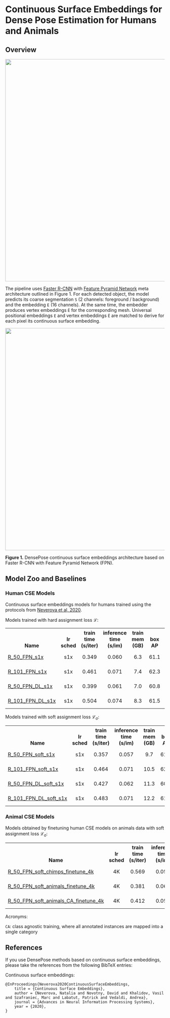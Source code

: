 # Continuous Surface Embeddings for Dense Pose Estimation for Humans and Animals

## <a name="Overview"></a> Overview

<div align="center">
  <img src="https://dl.fbaipublicfiles.com/densepose/web/densepose_cse_teaser.gif" width="700px" />
</div>

The pipeline uses [Faster R-CNN](https://arxiv.org/abs/1506.01497)
with [Feature Pyramid Network](https://arxiv.org/abs/1612.03144) meta architecture
outlined in Figure 1. For each detected object, the model predicts
its coarse segmentation `S` (2 channels: foreground / background)
and the embedding `E` (16 channels). At the same time, the embedder produces vertex
embeddings `Ê` for the corresponding mesh. Universal positional embeddings `E`
and vertex embeddings `Ê` are matched to derive for each pixel its continuous
surface embedding.

<div align="center">
  <img src="https://dl.fbaipublicfiles.com/densepose/web/densepose_pipeline_cse.png" width="700px" />
</div>
<p class="image-caption"><b>Figure 1.</b> DensePose continuous surface embeddings architecture based on Faster R-CNN with Feature Pyramid Network (FPN).</p>

## <a name="ModelZoo"></a> Model Zoo and Baselines

### Human CSE Models

Continuous surface embeddings models for humans trained using the protocols from [Neverova et al, 2020](https://arxiv.org/abs/2011.12438).

Models trained with hard assignment loss &#x2112;:

<table><tbody>
<!-- START TABLE -->
<!-- TABLE HEADER -->
<th valign="bottom">Name</th>
<th valign="bottom">lr<br/>sched</th>
<th valign="bottom">train<br/>time<br/>(s/iter)</th>
<th valign="bottom">inference<br/>time<br/>(s/im)</th>
<th valign="bottom">train<br/>mem<br/>(GB)</th>
<th valign="bottom">box<br/>AP</th>
<th valign="bottom">segm<br/>AP</th>
<th valign="bottom">dp. AP<br/>GPS</th>
<th valign="bottom">dp. AP<br/>GPSm</th>
<th valign="bottom">model id</th>
<th valign="bottom">download</th>
<!-- TABLE BODY -->
<!-- ROW: densepose_rcnn_R_50_FPN_s1x -->
<tr><td align="left"><a href="../configs/cse/densepose_rcnn_R_50_FPN_s1x.yaml">R_50_FPN_s1x</a></td>
 <td align="center">s1x</td>
 <td align="center">0.349</td>
 <td align="center">0.060</td>
 <td align="center">6.3</td>
 <td align="center">61.1</td>
 <td align="center">67.1</td>
 <td align="center">64.4</td>
 <td align="center">65.7</td>
 <td align="center">251155172</td>
 <td align="center"><a href="https://dl.fbaipublicfiles.com/densepose/cse/densepose_rcnn_R_50_FPN_s1x/251155172/model_final_c4ea5f.pkl">model</a>&nbsp;|&nbsp;<a href="https://dl.fbaipublicfiles.com/densepose/cse/densepose_rcnn_R_50_FPN_s1x/251155172/metrics.json">metrics</a></td>
</tr>
<!-- ROW: densepose_rcnn_R_101_FPN_s1x -->
<tr><td align="left"><a href="../configs/cse/densepose_rcnn_R_101_FPN_s1x.yaml">R_101_FPN_s1x</a></td>
  <td align="center">s1x</td>
  <td align="center">0.461</td>
  <td align="center">0.071</td>
  <td align="center">7.4</td>
  <td align="center">62.3</td>
  <td align="center">67.2</td>
  <td align="center">64.7</td>
  <td align="center">65.8</td>
  <td align="center">251155500</td>
  <td align="center"><a href="https://dl.fbaipublicfiles.com/densepose/cse/densepose_rcnn_R_101_FPN_s1x/251155500/model_final_5c995f.pkl">model</a>&nbsp;|&nbsp;<a href="https://dl.fbaipublicfiles.com/densepose/cse/densepose_rcnn_R_101_FPN_s1x/251155500/metrics.json">metrics</a></td>
</tr>
<!-- ROW: densepose_rcnn_R_50_FPN_DL_s1x -->
 <tr><td align="left"><a href="../configs/cse/densepose_rcnn_R_50_FPN_DL_s1x.yaml">R_50_FPN_DL_s1x</a></td>
 <td align="center">s1x</td>
 <td align="center">0.399</td>
 <td align="center">0.061</td>
 <td align="center">7.0</td>
 <td align="center">60.8</td>
 <td align="center">67.8</td>
 <td align="center">65.5</td>
 <td align="center">66.4</td>
 <td align="center">251156349</td>
 <td align="center"><a href="https://dl.fbaipublicfiles.com/densepose/cse/densepose_rcnn_R_50_FPN_DL_s1x/251156349/model_final_e96218.pkl">model</a>&nbsp;|&nbsp;<a href="https://dl.fbaipublicfiles.com/densepose/cse/densepose_rcnn_R_50_FPN_DL_s1x/251156349/metrics.json">metrics</a></td>
</tr>
<!-- ROW: densepose_rcnn_R_101_FPN_DL_s1x -->
<tr><td align="left"><a href="../configs/cse/densepose_rcnn_R_101_FPN_DL_s1x.yaml">R_101_FPN_DL_s1x</a></td>
  <td align="center">s1x</td>
  <td align="center">0.504</td>
  <td align="center">0.074</td>
  <td align="center">8.3</td>
  <td align="center">61.5</td>
  <td align="center">68.0</td>
  <td align="center">65.6</td>
  <td align="center">66.6</td>
  <td align="center">251156606</td>
  <td align="center"><a href="https://dl.fbaipublicfiles.com/densepose/cse/densepose_rcnn_R_101_FPN_DL_s1x/251156606/model_final_b236ce.pkl">model</a>&nbsp;|&nbsp;<a href="https://dl.fbaipublicfiles.com/densepose/cse/densepose_rcnn_R_101_FPN_DL_s1x/251156606/metrics.json">metrics</a></td>
</tr>
</tbody></table>

Models trained with soft assignment loss &#x2112;<sub>&sigma;</sub>:

<table><tbody>
<!-- START TABLE -->
<!-- TABLE HEADER -->
<th valign="bottom">Name</th>
<th valign="bottom">lr<br/>sched</th>
<th valign="bottom">train<br/>time<br/>(s/iter)</th>
<th valign="bottom">inference<br/>time<br/>(s/im)</th>
<th valign="bottom">train<br/>mem<br/>(GB)</th>
<th valign="bottom">box<br/>AP</th>
<th valign="bottom">segm<br/>AP</th>
<th valign="bottom">dp. AP<br/>GPS</th>
<th valign="bottom">dp. AP<br/>GPSm</th>
<th valign="bottom">model id</th>
<th valign="bottom">download</th>
<!-- TABLE BODY -->
<!-- ROW: densepose_rcnn_R_50_FPN_soft_s1x -->
<tr><td align="left"><a href="../configs/cse/densepose_rcnn_R_50_FPN_soft_s1x.yaml">R_50_FPN_soft_s1x</a></td>
<td align="center">s1x</td>
<td align="center">0.357</td>
<td align="center">0.057</td>
<td align="center">9.7</td>
<td align="center">61.3</td>
<td align="center">66.9</td>
<td align="center">64.3</td>
<td align="center">65.4</td>
<td align="center">250533982</td>
<td align="center"><a href="https://dl.fbaipublicfiles.com/densepose/cse/densepose_rcnn_R_50_FPN_soft_s1x/250533982/model_final_2c4512.pkl">model</a>&nbsp;|&nbsp;<a href="https://dl.fbaipublicfiles.com/densepose/cse/densepose_rcnn_R_50_FPN_soft_s1x/250533982/metrics.json">metrics</a></td>
</tr>
<!-- ROW: densepose_rcnn_R_101_FPN_soft_s1x -->
<tr><td align="left"><a href="../configs/cse/densepose_rcnn_R_101_FPN_soft_s1x.yaml">R_101_FPN_soft_s1x</a></td>
<td align="center">s1x</td>
<td align="center">0.464</td>
<td align="center">0.071</td>
<td align="center">10.5</td>
<td align="center">62.1</td>
<td align="center">67.3</td>
<td align="center">64.5</td>
<td align="center">66.0</td>
<td align="center">250712522</td>
<td align="center"><a href="https://dl.fbaipublicfiles.com/densepose/cse/densepose_rcnn_R_101_FPN_soft_s1x/250712522/model_final_4637da.pkl">model</a>&nbsp;|&nbsp;<a href="https://dl.fbaipublicfiles.com/densepose/cse/densepose_rcnn_R_101_FPN_soft_s1x/250712522/metrics.json">metrics</a></td>
</tr>
<!-- ROW: densepose_rcnn_R_50_FPN_DL_soft_s1x -->
<tr><td align="left"><a href="../configs/cse/densepose_rcnn_R_50_FPN_DL_soft_s1x.yaml">R_50_FPN_DL_soft_s1x</a></td>
<td align="center">s1x</td>
<td align="center">0.427</td>
<td align="center">0.062</td>
<td align="center">11.3</td>
<td align="center">60.8</td>
<td align="center">68.0</td>
<td align="center">66.1</td>
<td align="center">66.7</td>
<td align="center">250713703</td>
<td align="center"><a href="https://dl.fbaipublicfiles.com/densepose/cse/densepose_rcnn_R_50_FPN_DL_soft_s1x/250713703/model_final_9199f5.pkl">model</a>&nbsp;|&nbsp;<a href="https://dl.fbaipublicfiles.com/densepose/cse/densepose_rcnn_R_50_FPN_DL_soft_s1x/250713703/metrics.json">metrics</a></td>
</tr>
<!-- ROW: densepose_rcnn_R_101_FPN_DL_soft_s1x -->
<tr><td align="left"><a href="../configs/cse/densepose_rcnn_R_101_FPN_DL_soft_s1x.yaml">R_101_FPN_DL_soft_s1x</a></td>
<td align="center">s1x</td>
<td align="center">0.483</td>
<td align="center">0.071</td>
<td align="center">12.2</td>
<td align="center">61.5</td>
<td align="center">68.2</td>
<td align="center">66.2</td>
<td align="center">67.1</td>
<td align="center">250713061</td>
<td align="center"><a href="https://dl.fbaipublicfiles.com/densepose/cse/densepose_rcnn_R_101_FPN_DL_soft_s1x/250713061/model_final_1d3314.pkl">model</a>&nbsp;|&nbsp;<a href="https://dl.fbaipublicfiles.com/densepose/cse/densepose_rcnn_R_101_FPN_DL_soft_s1x/250713061/metrics.json">metrics</a></td>
</tr>
</tbody></table>

### Animal CSE Models

Models obtained by finetuning human CSE models on animals data with soft assignment loss &#x2112;<sub>&sigma;</sub>:

<table><tbody>
<!-- START TABLE -->
<!-- TABLE HEADER -->
<th valign="bottom">Name</th>
<th valign="bottom">lr<br/>sched</th>
<th valign="bottom">train<br/>time<br/>(s/iter)</th>
<th valign="bottom">inference<br/>time<br/>(s/im)</th>
<th valign="bottom">train<br/>mem<br/>(GB)</th>
<th valign="bottom">box<br/>AP</th>
<th valign="bottom">segm<br/>AP</th>
<th valign="bottom">dp. AP<br/>GPS</th>
<th valign="bottom">dp. AP<br/>GPSm</th>
<th valign="bottom">model id</th>
<th valign="bottom">download</th>
<!-- TABLE BODY -->
<!-- ROW: densepose_rcnn_R_50_FPN_soft_chimps_finetune_4k -->
 <tr><td align="left"><a href="../configs/cse/densepose_rcnn_R_50_FPN_soft_chimps_finetune_4k.yaml">R_50_FPN_soft_chimps_finetune_4k</a></td>
<td align="center">4K</td>
<td align="center">0.569</td>
<td align="center">0.051</td>
<td align="center">4.7</td>
<td align="center">62.0</td>
<td align="center">59.0</td>
<td align="center">32.2</td>
<td align="center">39.6</td>
<td align="center">253146869</td>
<td align="center"><a href="https://dl.fbaipublicfiles.com/densepose/cse/densepose_rcnn_R_50_FPN_soft_chimps_finetune_4k/253146869/model_final_52f649.pkl">model</a>&nbsp;|&nbsp;<a href="https://dl.fbaipublicfiles.com/densepose/cse/densepose_rcnn_R_50_FPN_soft_chimps_finetune_4k/253146869/metrics.json">metrics</a></td>
</tr>
<!-- ROW: densepose_rcnn_R_50_FPN_soft_animals_finetune_4k -->
<tr><td align="left"><a href="../configs/cse/densepose_rcnn_R_50_FPN_soft_animals_finetune_4k.yaml">R_50_FPN_soft_animals_finetune_4k</a></td>
<td align="center">4K</td>
<td align="center">0.381</td>
<td align="center">0.061</td>
<td align="center">7.3</td>
<td align="center">44.9</td>
<td align="center">55.5</td>
<td align="center">21.3</td>
<td align="center">28.8</td>
<td align="center">253145793</td>
<td align="center"><a href="https://dl.fbaipublicfiles.com/densepose/cse/densepose_rcnn_R_50_FPN_soft_animals_finetune_4k/253145793/model_final_8f8ba2.pkl">model</a>&nbsp;|&nbsp;<a href="https://dl.fbaipublicfiles.com/densepose/cse/densepose_rcnn_R_50_FPN_soft_animals_finetune_4k/253145793/metrics.json">metrics</a></td>
</tr>
<!-- ROW: densepose_rcnn_R_50_FPN_soft_animals_CA_finetune_4k -->
 <tr><td align="left"><a href="../configs/cse/densepose_rcnn_R_50_FPN_soft_animals_CA_finetune_4k.yaml">R_50_FPN_soft_animals_CA_finetune_4k</a></td>
<td align="center">4K</td>
<td align="center">0.412</td>
<td align="center">0.059</td>
<td align="center">7.1</td>
<td align="center">53.4</td>
<td align="center">59.5</td>
<td align="center">25.4</td>
<td align="center">33.4</td>
<td align="center">253498611</td>
<td align="center"><a href="https://dl.fbaipublicfiles.com/densepose/cse/densepose_rcnn_R_50_FPN_soft_animals_CA_finetune_4k/253498611/model_final_6d69b7.pkl">model</a>&nbsp;|&nbsp;<a href="https://dl.fbaipublicfiles.com/densepose/cse/densepose_rcnn_R_50_FPN_soft_animals_CA_finetune_4k/253498611/metrics.json">metrics</a></td>
</tr>
</tbody></table>

Acronyms:

`CA`: class agnostic training, where all annotated instances are mapped into a single category

## <a name="References"></a> References

If you use DensePose methods based on continuous surface embeddings, please take the
references from the following BibTeX entries:

Continuous surface embeddings:
```
@InProceedings{Neverova2020ContinuousSurfaceEmbeddings,
    title = {Continuous Surface Embeddings},
    author = {Neverova, Natalia and Novotny, David and Khalidov, Vasil and Szafraniec, Marc and Labatut, Patrick and Vedaldi, Andrea},
    journal = {Advances in Neural Information Processing Systems},
    year = {2020},
}
```
